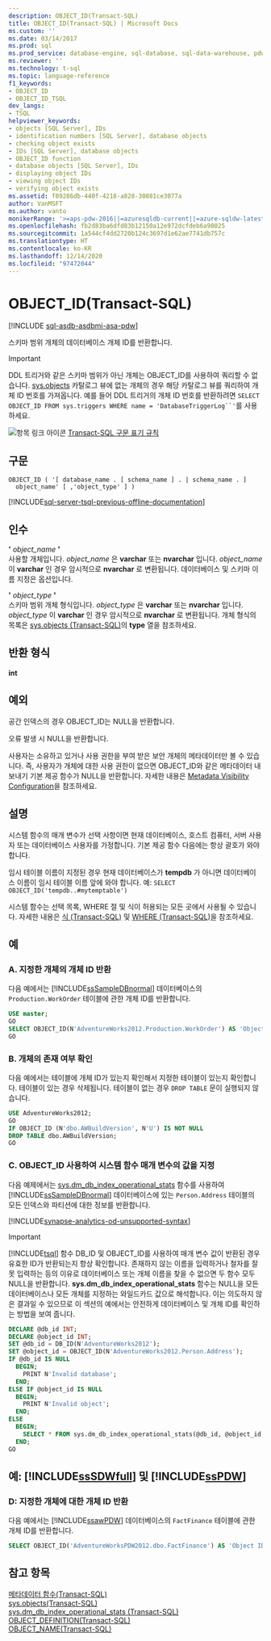 ```yaml
---
description: OBJECT_ID(Transact-SQL)
title: OBJECT_ID(Transact-SQL) | Microsoft Docs
ms.custom: ''
ms.date: 03/14/2017
ms.prod: sql
ms.prod_service: database-engine, sql-database, sql-data-warehouse, pdw
ms.reviewer: ''
ms.technology: t-sql
ms.topic: language-reference
f1_keywords:
- OBJECT_ID
- OBJECT_ID_TSQL
dev_langs:
- TSQL
helpviewer_keywords:
- objects [SQL Server], IDs
- identification numbers [SQL Server], database objects
- checking object exists
- IDs [SQL Server], database objects
- OBJECT_ID function
- database objects [SQL Server], IDs
- displaying object IDs
- viewing object IDs
- verifying object exists
ms.assetid: f89286db-440f-4218-a828-30881ce3077a
author: VanMSFT
ms.author: vanto
monikerRange: '>=aps-pdw-2016||=azuresqldb-current||=azure-sqldw-latest||>=sql-server-2016||>=sql-server-linux-2017||=azuresqldb-mi-current'
ms.openlocfilehash: fb2d83ba6dfd83b12150a12e972dcfdeb6a98025
ms.sourcegitcommit: 1a544cf4dd2720b124c3697d1e62ae7741db757c
ms.translationtype: HT
ms.contentlocale: ko-KR
ms.lasthandoff: 12/14/2020
ms.locfileid: "97472044"
---
```

# <a name="object_id-transact-sql"></a>OBJECT_ID(Transact-SQL)
[!INCLUDE [sql-asdb-asdbmi-asa-pdw](../../includes/applies-to-version/sql-asdb-asdbmi-asa-pdw.md)]

  스키마 범위 개체의 데이터베이스 개체 ID를 반환합니다.  
  
> [!IMPORTANT]  
>  DDL 트리거와 같은 스키마 범위가 아닌 개체는 OBJECT_ID를 사용하여 쿼리할 수 없습니다. [sys.objects](../../relational-databases/system-catalog-views/sys-objects-transact-sql.md) 카탈로그 뷰에 없는 개체의 경우 해당 카탈로그 뷰를 쿼리하여 개체 ID 번호를 가져옵니다. 예를 들어 DDL 트리거의 개체 ID 번호를 반환하려면 `SELECT OBJECT_ID FROM sys.triggers WHERE name = 'DatabaseTriggerLog``'`를 사용하세요.  
  
 ![항목 링크 아이콘](../../database-engine/configure-windows/media/topic-link.gif "항목 링크 아이콘") [Transact-SQL 구문 표기 규칙](../../t-sql/language-elements/transact-sql-syntax-conventions-transact-sql.md)  
  
## <a name="syntax"></a>구문  
  
```syntaxsql
OBJECT_ID ( '[ database_name . [ schema_name ] . | schema_name . ]   
  object_name' [ ,'object_type' ] )  
```  
  
[!INCLUDE[sql-server-tsql-previous-offline-documentation](../../includes/sql-server-tsql-previous-offline-documentation.md)]

## <a name="arguments"></a>인수
 **'** *object_name* **'**  
 사용할 개체입니다. *object_name* 은 **varchar** 또는 **nvarchar** 입니다. *object_name* 이 **varchar** 인 경우 암시적으로 **nvarchar** 로 변환됩니다. 데이터베이스 및 스키마 이름 지정은 옵션입니다.  
  
 **'** *object_type* **'**  
 스키마 범위 개체 형식입니다. *object_type* 은 **varchar** 또는 **nvarchar** 입니다. *object_type* 이 **varchar** 인 경우 암시적으로 **nvarchar** 로 변환됩니다. 개체 형식의 목록은 [sys.objects &#40;Transact-SQL&#41;](../../relational-databases/system-catalog-views/sys-objects-transact-sql.md)의 **type** 열을 참조하세요.  
  
## <a name="return-types"></a>반환 형식  
 **int**  
  
## <a name="exceptions"></a>예외  
 공간 인덱스의 경우 OBJECT_ID는 NULL을 반환합니다.  
  
 오류 발생 시 NULL을 반환합니다.  
  
 사용자는 소유하고 있거나 사용 권한을 부여 받은 보안 개체의 메타데이터만 볼 수 있습니다. 즉, 사용자가 개체에 대한 사용 권한이 없으면 OBJECT_ID와 같은 메타데이터 내보내기 기본 제공 함수가 NULL을 반환합니다. 자세한 내용은 [Metadata Visibility Configuration](../../relational-databases/security/metadata-visibility-configuration.md)을 참조하세요.  
  
## <a name="remarks"></a>설명  
 시스템 함수의 매개 변수가 선택 사항이면 현재 데이터베이스, 호스트 컴퓨터, 서버 사용자 또는 데이터베이스 사용자를 가정합니다. 기본 제공 함수 다음에는 항상 괄호가 와야 합니다.  
  
 임시 테이블 이름이 지정된 경우 현재 데이터베이스가 **tempdb** 가 아니면 데이터베이스 이름이 임시 테이블 이름 앞에 와야 합니다. 예: `SELECT OBJECT_ID('tempdb..#mytemptable')`  
  
 시스템 함수는 선택 목록, WHERE 절 및 식이 허용되는 모든 곳에서 사용될 수 있습니다. 자세한 내용은 [식 &#40;Transact-SQL&#41;](../../t-sql/language-elements/expressions-transact-sql.md) 및 [WHERE &#40;Transact-SQL&#41;](../../t-sql/queries/where-transact-sql.md)을 참조하세요.  
  
## <a name="examples"></a>예  
  
### <a name="a-returning-the-object-id-for-a-specified-object"></a>A. 지정한 개체의 개체 ID 반환  
 다음 예에서는 [!INCLUDE[ssSampleDBnormal](../../includes/sssampledbnormal-md.md)] 데이터베이스의 `Production.WorkOrder` 테이블에 관한 개체 ID를 반환합니다.  
  
```sql  
USE master;  
GO  
SELECT OBJECT_ID(N'AdventureWorks2012.Production.WorkOrder') AS 'Object ID';  
GO  
```  
  
### <a name="b-verifying-that-an-object-exists"></a>B. 개체의 존재 여부 확인  
 다음 예에서는 테이블에 개체 ID가 있는지 확인해서 지정한 테이블이 있는지 확인합니다. 테이블이 있는 경우 삭제됩니다. 테이블이 없는 경우 `DROP TABLE` 문이 실행되지 않습니다.  
  
```sql  
USE AdventureWorks2012;  
GO  
IF OBJECT_ID (N'dbo.AWBuildVersion', N'U') IS NOT NULL  
DROP TABLE dbo.AWBuildVersion;  
GO  
```  
  
### <a name="c-using-object_id-to-specify-the-value-of-a-system-function-parameter"></a>C. OBJECT_ID 사용하여 시스템 함수 매개 변수의 값을 지정  
 다음 예제에서는 [sys.dm_db_index_operational_stats](../../relational-databases/system-dynamic-management-views/sys-dm-db-index-operational-stats-transact-sql.md) 함수를 사용하여 [!INCLUDE[ssSampleDBnormal](../../includes/sssampledbnormal-md.md)] 데이터베이스에 있는 `Person.Address` 테이블의 모든 인덱스와 파티션에 대한 정보를 반환합니다.  
 
[!INCLUDE[synapse-analytics-od-unsupported-syntax](../../includes/synapse-analytics-od-unsupported-syntax.md)]
  
> [!IMPORTANT]  
>  [!INCLUDE[tsql](../../includes/tsql-md.md)] 함수 DB_ID 및 OBJECT_ID를 사용하여 매개 변수 값이 반환된 경우 유효한 ID가 반환되는지 항상 확인합니다. 존재하지 않는 이름을 입력하거나 철자를 잘못 입력하는 등의 이유로 데이터베이스 또는 개체 이름을 찾을 수 없으면 두 함수 모두 NULL을 반환합니다. **sys.dm_db_index_operational_stats** 함수는 NULL을 모든 데이터베이스나 모든 개체를 지정하는 와일드카드 값으로 해석합니다. 이는 의도하지 않은 결과일 수 있으므로 이 섹션의 예에서는 안전하게 데이터베이스 및 개체 ID를 확인하는 방법을 보여 줍니다.
  
```sql  
DECLARE @db_id INT;  
DECLARE @object_id INT;  
SET @db_id = DB_ID(N'AdventureWorks2012');  
SET @object_id = OBJECT_ID(N'AdventureWorks2012.Person.Address');  
IF @db_id IS NULL   
  BEGIN;  
    PRINT N'Invalid database';  
  END;  
ELSE IF @object_id IS NULL  
  BEGIN;  
    PRINT N'Invalid object';  
  END;  
ELSE  
  BEGIN;  
    SELECT * FROM sys.dm_db_index_operational_stats(@db_id, @object_id, NULL, NULL);  
  END;  
GO  
```  
  
## <a name="examples-sssdwfull-and-sspdw"></a>예: [!INCLUDE[ssSDWfull](../../includes/sssdwfull-md.md)] 및 [!INCLUDE[ssPDW](../../includes/sspdw-md.md)]  
  
### <a name="d-returning-the-object-id-for-a-specified-object"></a>D: 지정한 개체에 대한 개체 ID 반환  
 다음 예에서는 [!INCLUDE[ssawPDW](../../includes/ssawpdw-md.md)] 데이터베이스의 `FactFinance` 테이블에 관한 개체 ID를 반환합니다.  
  
```sql  
SELECT OBJECT_ID('AdventureWorksPDW2012.dbo.FactFinance') AS 'Object ID';  
```  
  
## <a name="see-also"></a>참고 항목  
 [메타데이터 함수&#40;Transact-SQL&#41;](../../t-sql/functions/metadata-functions-transact-sql.md)   
 [sys.objects&#40;Transact-SQL&#41;](../../relational-databases/system-catalog-views/sys-objects-transact-sql.md)   
 [sys.dm_db_index_operational_stats &#40;Transact-SQL&#41;](../../relational-databases/system-dynamic-management-views/sys-dm-db-index-operational-stats-transact-sql.md)   
 [OBJECT_DEFINITION&#40;Transact-SQL&#41;](../../t-sql/functions/object-definition-transact-sql.md)   
 [OBJECT_NAME&#40;Transact-SQL&#41;](../../t-sql/functions/object-name-transact-sql.md)  
  
  

